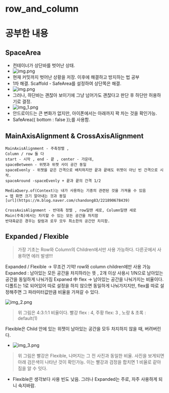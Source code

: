 # row_and_column

# 공부한 내용

## SpaceArea

- 컨테이너가 상단바를 벗어난 상태.
- ![img.png](study1_outrangeTopBar.png)
- 현재 커밋까지 벗어난 상황을 저장. 이후에 해결하고 방지하는 법 공부
- 1차 해결. Scaffold - SafeArea를 설정하여 상단쪽은 해결.
- ![img.png](img.png)
- 그러나, 하단바는 괜찮아 보이기에 그냥 넘어가도 괜찮다고 판단 후 하단만 허용하기로 결정.
- ![img_1.png](img_1.png)
- 안드로이드는 큰 변화가 없지만, 아이폰에서는 아래까지 꽉 차는 것을 확인가능.
- SafeArea({ bottom : false });를 사용함.

## MainAxisAlignment & CrossAxisAlignment
```
MainAxisAlignment - 주축정렬 , 
Column / row 둘 다
start - 시작 , end - 끝 , center - 가운데,
spaceBetween - 위젯과 위젯 사이 공간 동일
spaceEvenly - 위젯을 같은 간격으로 배치하지만 끝과 끝에도 위젯이 아닌 빈 간격으로 시작.
spaceAround -spaceEvenly + 끝과 끝의 간격 1/2

MediaQuery.of(Context)는 내가 사용하는 기종의 관련된 것을 가져올 수 있음
= 앱 화면 크기 알아내는 것과 동일
[url](https://m.blog.naver.com/chandong83/221890678439)

CrossAxisAlignment - 반대축 정렬 , row일땐 세로, Column일땐 세로
Main(주축)에서는 차지할 수 있는 모든 공간을 차지함
반대축같은 경우는 칼럼과 로우 모두 최소한의 공간만 차지함.
```


## Expanded / Flexible 

> 가장 기초는 Row와 Column의 Children에서만 사용 가능하다. 
> 다른곳에서 사용하면 에러 발생!!!


Expanded / Flexible -> 무조건 기억! row와 column children에만 사용 가능
Expanded : 남아있는 모든 공간을 차지하라는 뜻 , 2개 이상 사용시  1/N으로 남아있는 공간을 동일하게 나눠가짐
Expaned 中 flex -> 남아있는 공간을 나눠가지는 비율이다. 디폴트는 1로 되어있어 따로 설정을 하지 않으면 동일하게 나눠가지지만,
flex를 따로 설정해주면 그 파라미터값만큼 비율을 가져갈 수 있다. 

![img_2.png](img_2.png)

> 위 그림은 4:3:1:1 비율이다. 빨강 flex : 4, 주황 flex: 3 , 노랑 & 초록 : default(1)


Flexible은 Child 안에 있는 위젯이 남아있는 공간을 모두 차지하지 않을 때, 버려버린다. 

- ![img_3.png](img_3.png)

> 위 그림은 빨강은 Flexible, 나머지는 그 전 사진과 동일한 비율. 사진을 보게되면 아래 검은색이 나타난 것이 확인가능. 이는 빨강과 검정을 합치면 1 비율로 같아짐을 알 수 잇다.


- Flexible은 생각보다 사용 빈도 낮음. 그러나 Expanded는 주로, 자주 사용하게 되니 숙지바람.